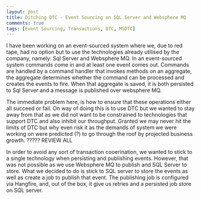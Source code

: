```yaml
---
layout: post
title: Ditching DTC - Event Sourcing on SQL Server and Websphere MQ
comments: true
tags: [Event Sourcing, Transactions, DTC, MSDTC]
---
```


I have been working on an event-sourced system where we, due to red tape, had no option but to use the technologies already utilised by the company, namely: Sql Server and Websphere MQ. In an event-sourced system commands come in and at least one event comes out. Commands are handled by a command handler that invokes methods on an aggregate, the aggregate determines whether the command can be processed and creates the events to fire. When that aggregate is saved, it is both persisted to Sql Server and a message is published over websphere MQ.

The immediate problem here, is how to ensure that these operations either all succeed or fail. On way of doing this is to use DTC but we wanted to stay away from that as we did not want to be constrained to technologies that support DTC and also inhibit our throughput. Granted we may never hit the limits of DTC but why even risk it as the demands of system we were working on were predicted (?) to go through the roof by projected business growth. ????? REVIEW ALL 

In order to avoid any sort of transaction cooerination, we wanted to stick to a single technology when persisting and publishing events. However, that was not possible as we use Websphere MQ to publish and SQL Server to store. What we decided to do is stick to SQL server to store the events as well as create a job to publish that event. The publishing job is configured via Hangfire, and, out of the box, it give us retries and a persisted job store on SQL server.
